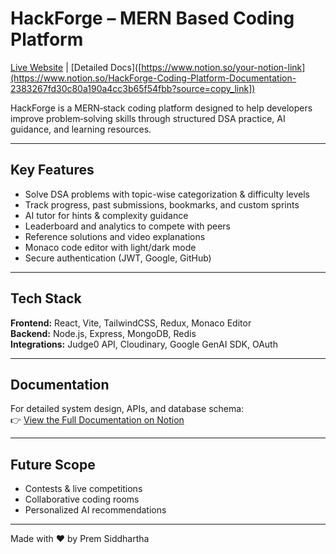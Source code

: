 # HackForge – MERN Based Coding Platform

[Live Website](https://www.hackforge.dev) | [Detailed Docs]([https://www.notion.so/your-notion-link](https://www.notion.so/HackForge-Coding-Platform-Documentation-2383267fd30c80a190a4cc3b65f54fbb?source=copy_link])

HackForge is a MERN‑stack coding platform designed to help developers improve problem‑solving skills through structured DSA practice, AI guidance, and learning resources.

---

## Key Features
- Solve DSA problems with topic-wise categorization & difficulty levels
- Track progress, past submissions, bookmarks, and custom sprints
- AI tutor for hints & complexity guidance
- Leaderboard and analytics to compete with peers
- Reference solutions and video explanations
- Monaco code editor with light/dark mode
- Secure authentication (JWT, Google, GitHub)

---

## Tech Stack
**Frontend:** React, Vite, TailwindCSS, Redux, Monaco Editor  
**Backend:** Node.js, Express, MongoDB, Redis  
**Integrations:** Judge0 API, Cloudinary, Google GenAI SDK, OAuth

---

## Documentation
For detailed system design, APIs, and database schema:  
👉 [View the Full Documentation on Notion](https://www.notion.so/your-notion-link)

---

## Future Scope
- Contests & live competitions
- Collaborative coding rooms
- Personalized AI recommendations

---

Made with ❤️ by Prem Siddhartha
